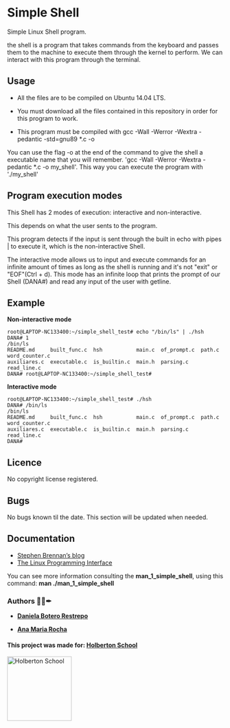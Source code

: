 # Simple Shell

Simple Linux Shell program.

the shell is a program that takes commands from the keyboard and passes them to the machine to execute them through the kernel to perform. We can interact with this program through the terminal.

## Usage

+ All the files are to be compiled on Ubuntu 14.04 LTS.

+ You must download all the files contained in this repository in order for this program to work.

+ This program must be compiled with gcc -Wall -Werror -Wextra -pedantic -std=gnu89 *.c -o

You can use the flag -o at the end of the command to give the shell a executable name that you will remember.
'gcc -Wall -Werror -Wextra -pedantic *.c -o my_shell'. This way you can execute the program with './my_shell'


## Program execution modes

This Shell has 2 modes of execution: interactive and non-interactive.

This depends on what the user sents to the program.

This program detects if the input is sent through the built in echo with pipes | to execute it, which is the non-interactive Shell.

The interactive mode allows us to input and execute commands for an infinite amount
of times as long as the shell is running and it's not "exit" or "EOF"(Ctrl + d).
This mode has an infinite loop that prints the prompt of our Shell (DANA#) and read any input of the user with getline.

## Example

**Non-interactive mode**

    root@LAPTOP-NC133400:~/simple_shell_test# echo "/bin/ls" | ./hsh
    DANA# 1
    /bin/ls
    README.md     built_func.c  hsh           main.c  of_prompt.c  path.c       word_counter.c
    auxiliares.c  executable.c  is_builtin.c  main.h  parsing.c    read_line.c
    DANA# root@LAPTOP-NC133400:~/simple_shell_test#


**Interactive mode**

    root@LAPTOP-NC133400:~/simple_shell_test# ./hsh
    DANA# /bin/ls
    /bin/ls
    README.md     built_func.c  hsh           main.c  of_prompt.c  path.c       word_counter.c
    auxiliares.c  executable.c  is_builtin.c  main.h  parsing.c    read_line.c
    DANA#


## Licence

No copyright license registered.

## Bugs

No bugs known til the date. This section will be updated when needed.


## Documentation
+ <a href= "https://brennan.io/2015/01/16/write-a-shell-in-c/" target="_blank">Stephen Brennan’s blog</a>
+ <a href= "https://man7.org/tlpi/" target="_blank"> The Linux Programming Interface</a>

You can see more information consulting the **man_1_simple_shell**, using this command:
**man ./man_1_simple_shell**

### Authors 👨‍💻✒

- **<a href="https://www.linkedin.com/in/daniela-botero-restrepo-96b94451/" target="_blank">Daniela Botero Restrepo</a>**

- **<a href="https://www.linkedin.com/in/ana-rocha-b98174216/" target="_blank">Ana Maria Rocha</a>**

#### This project was made for: <a href="https://www.holbertonschool.com/" target="_blank">Holberton School </a>

<a href="https://www.holbertonschool.com/">
<img src="https://blog.holbertonschool.com/wp-content/uploads/2019/04/instagram_feed180.jpg" width=150" height="150" alt="Holberton School"  /></a>
